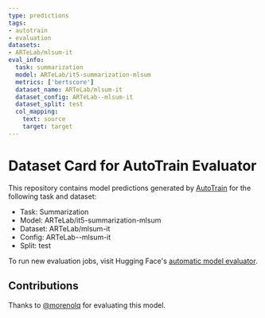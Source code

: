 ```yaml
---
type: predictions
tags:
- autotrain
- evaluation
datasets:
- ARTeLab/mlsum-it
eval_info:
  task: summarization
  model: ARTeLab/it5-summarization-mlsum
  metrics: ['bertscore']
  dataset_name: ARTeLab/mlsum-it
  dataset_config: ARTeLab--mlsum-it
  dataset_split: test
  col_mapping:
    text: source
    target: target
---
```

# Dataset Card for AutoTrain Evaluator

This repository contains model predictions generated by [AutoTrain](https://huggingface.co/autotrain) for the following task and dataset:

* Task: Summarization
* Model: ARTeLab/it5-summarization-mlsum
* Dataset: ARTeLab/mlsum-it
* Config: ARTeLab--mlsum-it
* Split: test

To run new evaluation jobs, visit Hugging Face's [automatic model evaluator](https://huggingface.co/spaces/autoevaluate/model-evaluator).

## Contributions

Thanks to [@morenolq](https://huggingface.co/morenolq) for evaluating this model.